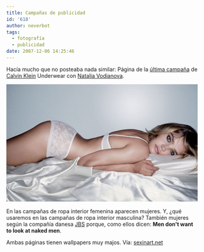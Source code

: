 ```yaml
---
title: Campañas de publicidad
id: '618'
author: neverbot
tags:
  - fotografía
  - publicidad
date: 2007-12-06 14:25:46
---
```


Hacía mucho que no posteaba nada similar: Página de la [última campaña](http://www.nataliasroom.com/) de [Calvin Klein](http://en.wikipedia.org/wiki/Calvin_Klein) Underwear con [Natalia Vodianova](http://en.wikipedia.org/wiki/Natalia_Vodianova).

![Natalia Vodianova para Calvin Klein Underwear](./campanas-de-publicidad/natalia-vodianova.jpg "Natalia Vodianova para Calvin Klein Underwear")

En las campañas de ropa interior femenina aparecen mujeres. Y, ¿qué usaremos en las campañas de ropa interior masculina? También mujeres según la compañía danesa [JBS](http://www.jbs.dk/) porque, como ellos dicen: **Men don't want to look at naked men**.

Ambas páginas tienen wallpapers muy majos. Vía: [sexinart.net](http://www.sexinart.net/)
